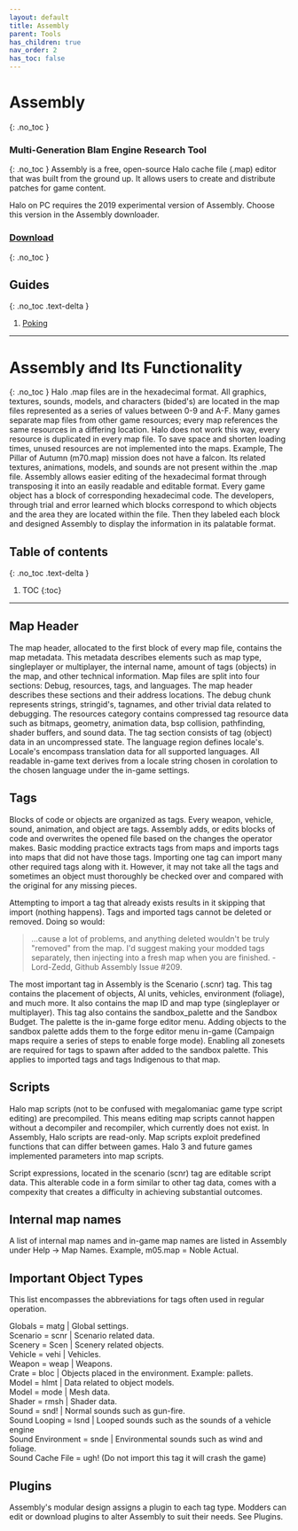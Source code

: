 ```yaml
---
layout: default
title: Assembly
parent: Tools
has_children: true
nav_order: 2
has_toc: false
---
```

# Assembly
{: .no_toc }
### Multi-Generation Blam Engine Research Tool
{: .no_toc }
Assembly is a free, open-source Halo cache file (.map) editor that was built from the ground up. It allows users to create and distribute patches for game content.

Halo on PC requires the 2019 experimental version of Assembly. Choose this version in the Assembly downloader.

### [Download](https://github.com/XboxChaos/Assembly/releases)
{: .no_toc }

## Guides
{: .no_toc .text-delta }
1. [Poking](https://epitaph.dev/docs/Tools/Assembly/Poking/)

---
# Assembly and Its Functionality
{: .no_toc }
Halo .map files are in the hexadecimal format. All graphics, textures, sounds, models, and characters (bided's) are located in the map files represented as a series of values between 0-9 and A-F. Many games separate map files from other game resources; every map references the same resources in a differing location. Halo does not work this way, every resource is duplicated in every map file. To save space and shorten loading times, unused resources are not implemented into the maps. Example, The Pillar of Autumn (m70.map) mission does not have a falcon. Its related textures, animations, models, and sounds are not present within the .map file. Assembly allows easier editing of the hexadecimal format through transposing it into an easily readable and editable format. Every game object has a block of corresponding hexadecimal code. The developers, through trial and error learned which blocks correspond to which objects and the area they are located within the file. Then they labeled each block and designed Assembly to display the information in its palatable format.

## Table of contents
{: .no_toc .text-delta }
1. TOC
{:toc}
---

## Map Header

The map header, allocated to the first block of every map file, contains the map metadata. This metadata describes elements such as map type, singleplayer or multiplayer, the internal name, amount of tags (objects) in the map, and other technical information. Map files are split into four sections: Debug, resources, tags, and languages. The map header describes these sections and their address locations. The debug chunk represents strings, stringid's, tagnames, and other trivial data related to debugging. The resources category contains compressed tag resource data such as bitmaps, geometry, animation data, bsp collision, pathfinding, shader buffers, and sound data. The tag section consists of tag (object) data in an uncompressed state. The language region defines locale's. Locale's encompass translation data for all supported languages. All readable in-game text derives from a locale string chosen in corolation to the chosen language under the in-game settings.

## Tags
Blocks of code or objects are organized as tags. Every weapon, vehicle, sound, animation, and object are tags. Assembly adds, or edits blocks of code and overwrites the opened file based on the changes the operator makes. Basic modding practice extracts tags from maps and imports tags into maps that did not have those tags. Importing one tag can import many other required tags along with it. However, it may not take all the tags and sometimes an object must thoroughly be checked over and compared with the original for any missing pieces.

Attempting to import a tag that already exists results in it skipping that import (nothing happens). Tags and imported tags cannot be deleted or removed. Doing so would:
> ...cause a lot of problems, and anything deleted wouldn't be truly "removed" from the map. I'd suggest making your modded tags separately, then injecting into a fresh map when you are finished. - Lord-Zedd, Github Assembly Issue #209.

The most important tag in Assembly is the Scenario (.scnr) tag. This tag contains the placement of objects, AI units, vehicles, environment (foliage), and much more. It also contains the map ID and map type (singleplayer or multiplayer). This tag also contains the sandbox_palette and the Sandbox Budget. The palette is the in-game forge editor menu. Adding objects to the sandbox palette adds them to the forge editor menu in-game (Campaign maps require a series of steps to enable forge mode). Enabling all zonesets are required for tags to spawn after added to the sandbox palette. This applies to imported tags and tags Indigenous to that map.

## Scripts
Halo map scripts (not to be confused with megalomaniac game type script editing) are precompiled. This means editing map scripts cannot happen without a decompiler and recompiler, which currently does not exist. In Assembly, Halo scripts are read-only. Map scripts exploit predefined functions that can differ between games. Halo 3 and future games implemented parameters into map scripts.

Script expressions, located in the scenario (scnr) tag are editable script data. This alterable code in a form similar to other tag data, comes with a compexity that creates a difficulty in achieving substantial outcomes.

## Internal map names

A list of internal map names and in-game map names are listed in Assembly under Help → Map Names. Example, m05.map = Noble Actual.

## Important Object Types
This list encompasses the abbreviations for tags often used in regular operation.

Globals = matg  |  Global settings.  
Scenario = scnr  |  Scenario related data.  
Scenery = Scen  |  Scenery related objects.  
Vehicle = vehi  |  Vehicles.  
Weapon = weap  |  Weapons.  
Crate = bloc  |  Objects placed in the environment. Example: pallets.  
Model = hlmt  |  Data related to object models.  
Model = mode  |  Mesh data.  
Shader = rmsh  |  Shader data.  
Sound = snd!  |  Normal sounds such as gun-fire.  
Sound Looping = lsnd  |  Looped sounds such as the sounds of a vehicle engine  
Sound Environment = snde  |  Environmental sounds such as wind and foliage.  
Sound Cache File = ugh! (Do not import this tag it will crash the game)  

## Plugins
Assembly's modular design assigns a plugin to each tag type. Modders can edit or download plugins to alter Assembly to suit their needs. See Plugins.
